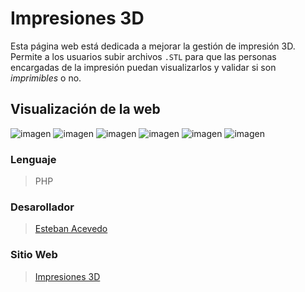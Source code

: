# Impresiones 3D
Esta página web está dedicada a mejorar la gestión de impresión 3D. Permite a los usuarios subir archivos `.STL` para que las personas encargadas de la impresión puedan visualizarlos y validar si son *imprimibles* o no.

## Visualización de la web
![imagen](https://github.com/user-attachments/assets/afd6c4ba-db7d-4b84-a44c-0b3d9fccf5bd)
![imagen](https://github.com/user-attachments/assets/678da75a-f956-4d65-a31e-30f5e4bf6c94)
![imagen](https://github.com/user-attachments/assets/a3f3283d-401d-4782-a05a-11acddbc0210)
![imagen](https://github.com/user-attachments/assets/418a21fd-8d12-45f9-808d-ecebe507e1cf)
![imagen](https://github.com/user-attachments/assets/351a013c-68b2-45fc-a962-33d0d7a19995)
![imagen](https://github.com/user-attachments/assets/2736a7d9-a518-42d7-b829-d1e53101d308)




### Lenguaje
> PHP

### Desarollador 
> [Esteban Acevedo](https://github.com/acevedoesteban999)

### Sitio Web  
> [Impresiones 3D](http://impresiones3d.kesug.com/impresiones3d/)
